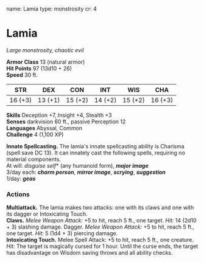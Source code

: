 name: Lamia
type: monstrosity
cr: 4

# Lamia 
_Large monstrosity, chaotic evil_

**Armor Class** 13 (natural armor)    
**Hit Points** 97 (13d10 + 26)    
**Speed** 30 ft. 

| STR     | DEX     | CON     | INT     | WIS     | CHA     |
|---------|---------|---------|---------|---------|---------|
| 16 (+3) | 13 (+1) | 15 (+2) | 14 (+2) | 15 (+2) | 16 (+3) |

**Skills** Deception +7, Insight +4, Stealth +3    
**Senses** darkvision 60 ft., passive Perception 12    
**Languages** Abyssal, Common    
**Challenge** 4 (1,100 XP) 

**Innate Spellcasting.** The lamia's innate spellcasting ability is Charisma (spell save DC 13). It can innately cast the following spells, requiring no material components.    
At will: *_disguise self_** (any humanoid form), **_major image_**    
3/day each: **_charm person_**, **_mirror image_**, **_scrying_**, **_suggestion_**    
1/day: **_geas_**  

### Actions 
**Multiattack.** The lamia makes two attacks: one with its claws and one with its dagger or Intoxicating Touch.   
**Claws.** _Melee Weapon Attack:_ +5 to hit, reach 5 ft., one target. _Hit:_ 14 (2d10 + 3) slashing damage. Dagger. _Melee Weapon Attack:_ +5 to hit, reach 5 ft., one target. _Hit:_ 5 (1d4 + 3) piercing damage.    
**Intoxicating Touch.** Melee Spell Attack: +5 to hit, reach 5 ft., one creature. _Hit:_ The target is magically cursed for 1 hour. Until the curse ends, the target has disadvantage on Wisdom saving throws and all ability checks.